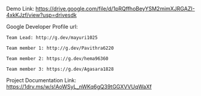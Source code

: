 Demo Link:
  https://drive.google.com/file/d/1pRQffhoBeyYSM2mimXJRGAZI-4xkKJzf/view?usp=drivesdk
    
Google Developer Profile url:

    Team Lead: http://g.dev/mayuri1025
    
    Team member 1: http://g.dev/Pavithra6220
    
    Team member 2: https://g.dev/hema96360
    
    Team member 3: https://g.dev/Agasara1828

Project Documentation Link:
 https://1drv.ms/w/s!AoWSyL_nWKq6gQ39tGGXVVUqWaXf
 
    
    
       
